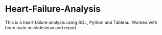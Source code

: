 # Heart-Failure-Analysis
This is a heart failure analysis using SQL, Python and Tableau. Worked with team mate on slideshow and report.
